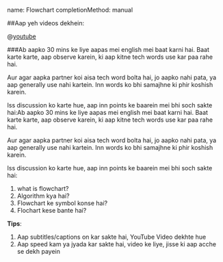 
name: Flowchart
completionMethod: manual

##Aap yeh videos dekhein:

@[youtube](4I8xpRdBjMw)

###Ab aapko 30 mins ke liye aapas mei english mei baat karni hai.
Baat karte karte, aap observe karein, ki aap kitne tech words use kar paa rahe hai.

Aur agar aapka partner koi aisa tech word bolta hai, jo aapko nahi pata, ya aap generally use nahi kartein. Inn words ko bhi samajhne ki phir koshish karein.

Iss discussion ko karte hue, aap inn points ke baarein mei bhi soch sakte hai:Ab aapko 30 mins ke liye aapas mei english mei baat karni hai.
Baat karte karte, aap observe karein, ki aap kitne tech words use kar paa rahe hai.

Aur agar aapka partner koi aisa tech word bolta hai, jo aapko nahi pata, ya aap generally use nahi kartein. Inn words ko bhi samajhne ki phir koshish karein.

Iss discussion ko karte hue, aap inn points ke baarein mei bhi soch sakte hai:

1. what is flowchart?
2. Algorithm kya hai?
3. Flowchart ke symbol konse hai?
4. Flochart kese bante hai?


**Tips**: 
1. Aap subtitles/captions on kar sakte hai, YouTube Video dekhte hue 
2. Aap speed kam ya jyada kar sakte hai, video ke liye, jisse ki aap acche se dekh payein


